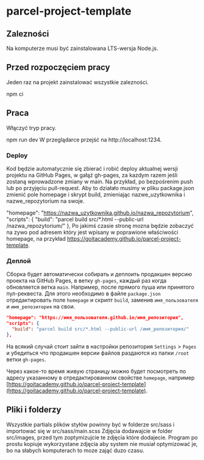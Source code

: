 # parcel-project-template

## Zalezności

Na komputerze musi być zainstalowana LTS-wersja Node.js.

## Przed rozpoczęciem pracy

Jeden raz na projekt zainstalować wszystkie zalezności.

npm ci

## Praca

Włączyć tryp pracy.

npm run dev
W przeglądarce przejść na http://localhost:1234.

### Deploy

Kod będzie automatycznie się zbierać i robić deploy aktualnej wersji projektu na GitHub Pages, w gałąź gh-pages, za kazdym razem jeśli zostaną wprowadzone zmiany w main. Na przykład, po bezpośrenim push lub po przyjęciu pull-request. Aby to działało musimy w pliku package.json zmienić pole homepage i skrypt build, zmieniając nazwe_uzytkownika i nazwe_repozytorium na swoje.

"homepage": "https://nazwa_uzytkownika.github.io/nazwa_repozytorium",
"scripts": {
  "build": "parcel build src/*.html --public-url /nazwa_repozytorium/"
},
Po jakimś czasie stronę mozna będzie zobaczyć na zywo pod adresem który jest wpisany w poprawione właściwości homepage, na przykład https://goitacademy.github.io/parcel-project-template.

### Деплой

Сборка будет автоматически собирать и деплоить продакшен версию проекта на GitHub Pages, в ветку
`gh-pages`, каждый раз когда обновляется ветка `main`. Например, после прямого пуша или принятого
пул-реквеста. Для этого необходимо в файле `package.json` отредактировать поле `homepage` и скрипт
`build`, заменив `имя_пользователя` и `имя_репозитория` на свои.

```json
"homepage": "https://имя_пользователя.github.io/имя_репозитория",
"scripts": {
  "build": "parcel build src/*.html --public-url /имя_репозитория/"
},
```

На всякий случай стоит зайти в настройки репозитория `Settings` > `Pages` и убедиться что продакшен
версии файлов раздаются из папки `/root` ветки `gh-pages`.

Через какое-то время живую страницу можно будет посмотреть по адресу указанному в отредактированном
свойстве `homepage`, например
[https://goitacademy.github.io/parcel-project-template](https://goitacademy.github.io/parcel-project-template).

## Pliki i folderzy

Wszystkie partials plików styłów powinny być w folderze src/sass i importować się w src/sass/main.scss
Zdjęcia dodawajcie w folder src/images, przed tym zoptymizujcie te zdjęcia które dodajecie. Program po prostu kopiuje wykorzystane zdjęcia aby system nie musiał optymizować je, bo na słabych komputerach to moze zająć duzo czasu.
